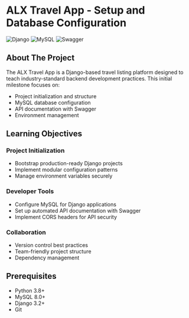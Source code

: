 # ALX Travel App - Setup and Database Configuration

![Django](https://img.shields.io/badge/Django-3.2-green)
![MySQL](https://img.shields.io/badge/MySQL-8.0-blue)
![Swagger](https://img.shields.io/badge/Swagger-2.0-lightgreen)

## About The Project

The ALX Travel App is a Django-based travel listing platform designed to teach industry-standard backend development practices. This initial milestone focuses on:

- Project initialization and structure
- MySQL database configuration
- API documentation with Swagger
- Environment management

## Learning Objectives

### Project Initialization
- Bootstrap production-ready Django projects
- Implement modular configuration patterns
- Manage environment variables securely

### Developer Tools
- Configure MySQL for Django applications
- Set up automated API documentation with Swagger
- Implement CORS headers for API security

### Collaboration
- Version control best practices
- Team-friendly project structure
- Dependency management

## Prerequisites

- Python 3.8+
- MySQL 8.0+
- Django 3.2+
- Git